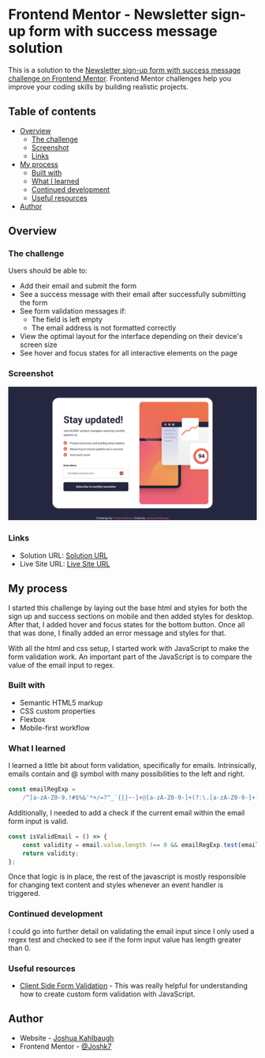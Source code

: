# Frontend Mentor - Newsletter sign-up form with success message solution

This is a solution to the [Newsletter sign-up form with success message challenge on Frontend Mentor](https://www.frontendmentor.io/challenges/newsletter-signup-form-with-success-message-3FC1AZbNrv). Frontend Mentor challenges help you improve your coding skills by building realistic projects. 

## Table of contents

- [Overview](#overview)
  - [The challenge](#the-challenge)
  - [Screenshot](#screenshot)
  - [Links](#links)
- [My process](#my-process)
  - [Built with](#built-with)
  - [What I learned](#what-i-learned)
  - [Continued development](#continued-development)
  - [Useful resources](#useful-resources)
- [Author](#author)

## Overview

### The challenge

Users should be able to:

- Add their email and submit the form
- See a success message with their email after successfully submitting the form
- See form validation messages if:
  - The field is left empty
  - The email address is not formatted correctly
- View the optimal layout for the interface depending on their device's screen size
- See hover and focus states for all interactive elements on the page

### Screenshot

![](./screenshot.jpg)

### Links

- Solution URL: [Solution URL](https://github.com/Joshk7/newsletter-sign-up)
- Live Site URL: [Live Site URL](https://newsletter-sign-up-gules.vercel.app)

## My process

I started this challenge by laying out the base html and styles for both the sign up and success sections on mobile and then added styles for desktop. After that, I added hover and focus states for the bottom button. Once all that was done, I finally added an error message and styles for that.

With all the html and css setup, I started work with JavaScript to make the form validation work. An important part of the JavaScript is to compare the value of the email input to regex.

### Built with

- Semantic HTML5 markup
- CSS custom properties
- Flexbox
- Mobile-first workflow

### What I learned

I learned a little bit about form validation, specifically for emails. Intrinsically, emails contain and @ symbol with many possibilities to the left and right.

```js
const emailRegExp =
    /^[a-zA-Z0-9.!#$%&'*+/=?^_`{|}~-]+@[a-zA-Z0-9-]+(?:\.[a-zA-Z0-9-]+)*$/;
```

Additionally, I needed to add a check if the current email within the email form input is valid.

```js
const isValidEmail = () => {
    const validity = email.value.length !== 0 && emailRegExp.test(email.value);
    return validity;
};
```

Once that logic is in place, the rest of the javascript is mostly responsible for changing text content and styles whenever an event handler is triggered.

### Continued development

I could go into further detail on validating the email input since I only used a regex test and checked to see if the form input value has length greater than 0.

### Useful resources

- [Client Side Form Validation](https://developer.mozilla.org/en-US/docs/Learn_web_development/Extensions/Forms/Form_validation#livesample_fullscreen=extending_built-in_form_validation) - This was really helpful for understanding how to create custom form validation with JavaScript.

## Author

- Website - [Joshua Kahlbaugh](https://joshuakahlbaugh.pages.dev/)
- Frontend Mentor - [@Joshk7](https://www.frontendmentor.io/profile/Joshk7)
